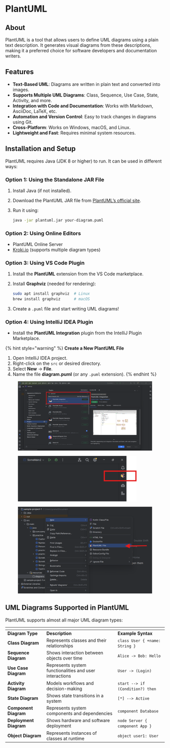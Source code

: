 # PlantUML

## About

PlantUML is a tool that allows users to define UML diagrams using a plain text description. It generates visual diagrams from these descriptions, making it a preferred choice for software developers and documentation writers.

## **Features**

* **Text-Based UML**: Diagrams are written in plain text and converted into images.
* **Supports Multiple UML Diagrams**: Class, Sequence, Use Case, State, Activity, and more.
* **Integration with Code and Documentation**: Works with Markdown, AsciiDoc, LaTeX, etc.
* **Automation and Version Control**: Easy to track changes in diagrams using Git.
* **Cross-Platform**: Works on Windows, macOS, and Linux.
* **Lightweight and Fast**: Requires minimal system resources.

## **Installation and Setup**

PlantUML requires Java (JDK 8 or higher) to run. It can be used in different ways:

### **Option 1: Using the Standalone JAR File**

1. Install Java (if not installed).
2. Download the PlantUML JAR file from [PlantUML’s official site](https://plantuml.com/download).
3.  Run it using:

    ```sh
    java -jar plantuml.jar your-diagram.puml
    ```

### **Option 2: Using Online Editors**

* PlantUML Online Server
* [Kroki.io](https://kroki.io) (supports multiple diagram types)

### **Option 3: Using VS Code Plugin**

1. Install the **PlantUML** extension from the VS Code marketplace.
2.  Install **Graphviz** (needed for rendering):

    ```sh
    sudo apt install graphviz  # Linux
    brew install graphviz      # macOS
    ```
3. Create a `.puml` file and start writing UML diagrams!

### **Option 4: Using IntelliJ IDEA Plugin**

* Install the **PlantUML Integration** plugin from the IntelliJ Plugin Marketplace.

{% hint style="warning" %}
**Create a New PlantUML File**

1. Open IntelliJ IDEA project.
2. Right-click on the `src` or desired directory.
3. Select **New** → **File**.
4. Name the file **diagram.puml** (or any `.puml` extension).
{% endhint %}



<figure><img src="../../../../.gitbook/assets/intellij-plantuml.png" alt=""><figcaption></figcaption></figure>

<figure><img src="../../../../.gitbook/assets/intellij-plantuml-2.png" alt="" width="375"><figcaption></figcaption></figure>

<figure><img src="../../../../.gitbook/assets/intellij-plantuml-3.png" alt="" width="563"><figcaption></figcaption></figure>



## **UML Diagrams Supported in PlantUML**

PlantUML supports almost all major UML diagram types:

<table data-header-hidden data-full-width="true"><thead><tr><th></th><th></th><th></th></tr></thead><tbody><tr><td><strong>Diagram Type</strong></td><td><strong>Description</strong></td><td><strong>Example Syntax</strong></td></tr><tr><td><strong>Class Diagram</strong></td><td>Represents classes and their relationships</td><td><code>class User { +name: String }</code></td></tr><tr><td><strong>Sequence Diagram</strong></td><td>Shows interaction between objects over time</td><td><code>Alice -> Bob: Hello</code></td></tr><tr><td><strong>Use Case Diagram</strong></td><td>Represents system functionalities and user interactions</td><td><code>User -> (Login)</code></td></tr><tr><td><strong>Activity Diagram</strong></td><td>Models workflows and decision-making</td><td><code>start --> if (Condition?) then</code></td></tr><tr><td><strong>State Diagram</strong></td><td>Shows state transitions in a system</td><td><code>[*] --> Active</code></td></tr><tr><td><strong>Component Diagram</strong></td><td>Represents system components and dependencies</td><td><code>component Database</code></td></tr><tr><td><strong>Deployment Diagram</strong></td><td>Shows hardware and software deployment</td><td><code>node Server { component App }</code></td></tr><tr><td><strong>Object Diagram</strong></td><td>Represents instances of classes at runtime</td><td><code>object user1: User</code></td></tr></tbody></table>



